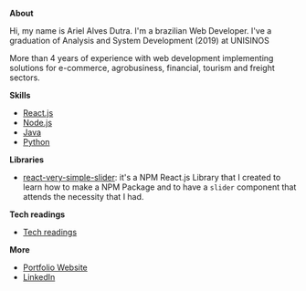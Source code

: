 **About**

Hi, my name is Ariel Alves Dutra. I'm a brazilian Web Developer. I've a graduation of Analysis and System Development (2019) at UNISINOS

More than 4 years of experience with web development implementing solutions for e-commerce, agrobusiness, financial, tourism and freight sectors.

**Skills**

- [React.js](https://github.com/arielalvesdutra/arielalvesdutra/blob/master/React_js.md)
- [Node.js](https://github.com/arielalvesdutra/arielalvesdutra/blob/master/Node_js.md)
- [Java](https://github.com/arielalvesdutra/arielalvesdutra/blob/master/Java.md)
- [Python](https://github.com/arielalvesdutra/arielalvesdutra/blob/master/Python.md)
<!-- 
- [jQuery and Bootstrap](jQuery_Bootstrap.md) 
- [Angular](Angular.md)
- [PHP](PHP.md) 
- -->

**Libraries**

- [react-very-simple-slider](https://www.npmjs.com/package/react-very-simple-slider): it's a NPM React.js Library that I created to learn how to make a NPM Package and to have a `slider` component that attends the necessity that I had.

**Tech readings**

- [Tech readings](https://github.com/arielalvesdutra/arielalvesdutra/blob/master/Tech_readings.md)

**More**

- [Portfolio Website](https://arielalvesdutra.github.io/)
- [LinkedIn](https://www.linkedin.com/in/arielalvesdutra/)
